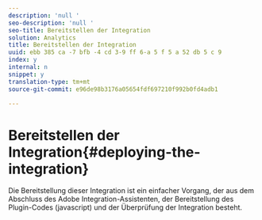 ```yaml
---
description: 'null '
seo-description: 'null '
seo-title: Bereitstellen der Integration
solution: Analytics
title: Bereitstellen der Integration
uuid: ebb 385 ca -7 bfb -4 cd 3-9 ff 6-a 5 f 5 a 52 db 5 c 9
index: y
internal: n
snippet: y
translation-type: tm+mt
source-git-commit: e96de98b3176a05654fdf697210f992b0fd4adb1

---
```



# Bereitstellen der Integration{#deploying-the-integration}

Die Bereitstellung dieser Integration ist ein einfacher Vorgang, der aus dem Abschluss des Adobe Integration-Assistenten, der Bereitstellung des Plugin-Codes (javascript) und der Überprüfung der Integration besteht.
